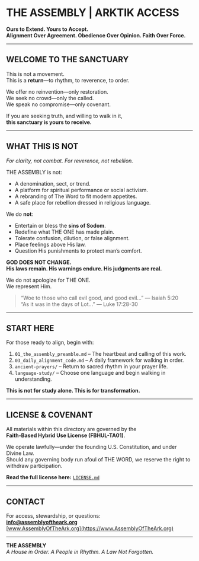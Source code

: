 # THE ASSEMBLY | ARKTIK ACCESS

**Ours to Extend. Yours to Accept.**  
**Alignment Over Agreement. Obedience Over Opinion. Faith Over Force.**

---

## WELCOME TO THE SANCTUARY

This is not a movement.  
This is a **return**—to rhythm, to reverence, to order.

We offer no reinvention—only restoration.  
We seek no crowd—only the called.  
We speak no compromise—only covenant.

If you are seeking truth, and willing to walk in it,  
**this sanctuary is yours to receive.**

---

## WHAT THIS IS **NOT**  
*For clarity, not combat. For reverence, not rebellion.*

THE ASSEMBLY is not:

- A denomination, sect, or trend.
- A platform for spiritual performance or social activism.
- A rebranding of The Word to fit modern appetites.
- A safe place for rebellion dressed in religious language.

We do **not**:

- Entertain or bless the **sins of Sodom**.  
- Redefine what THE ONE has made plain.  
- Tolerate confusion, dilution, or false alignment.  
- Place feelings above His law.  
- Question His punishments to protect man’s comfort.

**GOD DOES NOT CHANGE.**  
**His laws remain. His warnings endure. His judgments are real.**

We do not apologize for THE ONE.  
We represent Him.

> “Woe to those who call evil good, and good evil…” — Isaiah 5:20  
> “As it was in the days of Lot…” — Luke 17:28-30

---

## START HERE

For those ready to align, begin with:

1. `01_the_assembly_preamble.md` – The heartbeat and calling of this work.  
2. `03_daily_alignment_code.md` – A daily framework for walking in order.  
3. `ancient-prayers/` – Return to sacred rhythm in your prayer life.  
4. `language-study/` – Choose one language and begin walking in understanding.

**This is not for study alone. This is for transformation.**

---

## LICENSE & COVENANT

All materials within this directory are governed by the  
**Faith-Based Hybrid Use License (FBHUL-TA01)**.

We operate lawfully—under the founding U.S. Constitution, and under Divine Law.  
Should any governing body run afoul of THE WORD, we reserve the right to withdraw participation.

**Read the full license here:** [`LICENSE.md`](./LICENSE.md)

---

## CONTACT

For access, stewardship, or questions:  
**info@assemblyoftheark.org**  
[www.AssemblyOfTheArk.org](https://www.AssemblyOfTheArk.org)

---

**THE ASSEMBLY**  
*A House in Order. A People in Rhythm. A Law Not Forgotten.*
